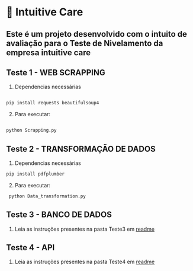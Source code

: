 

# 📌 Intuitive Care

## Este é um projeto desenvolvido com o intuito de avaliação para o Teste de Nivelamento da empresa intuitive care


## Teste 1 - WEB SCRAPPING

1. Dependencias necessárias

```bash

pip install requests beautifulsoup4

```
2.  Para executar:

```bash

python Scrapping.py

```


## Teste 2 - TRANSFORMAÇÃO DE DADOS

1. Dependencias necessárias

```bash
pip install pdfplumber


```

2.  Para executar:

```bash
 python Data_transformation.py


```

## Teste 3 - BANCO DE DADOS 

1. Leia as instruções presentes na pasta Teste3 em [readme](https://github.com/harry-cmartin/Intuitive_Care_Teste_2025/blob/main/Teste3/README.md)


## Teste 4 - API

1. Leia as instruções presentes na pasta Teste4 em [readme](https://github.com/harry-cmartin/Intuitive_Care_Teste_2025/blob/main/Teste4/README.md)
